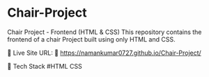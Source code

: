# Chair-Project
Chair Project - Frontend (HTML &amp; CSS) This repository contains the frontend of a chair Project built using only HTML and CSS.
                                                                                                                                                                                
📌 Live Site URL: 🚀
 https://namankumar0727.github.io/Chair-Project/                                                                                                                                 

📌 Tech Stack #HTML CSS

